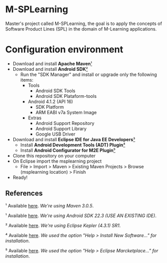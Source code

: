 M-SPLearning
===========

Master's project called M-SPLearning, the goal is to apply the concepts of Software Product Lines (SPL) in the domain of M-Learning applications.

Configuration environment
=======================

+ Download and install **Apache Maven**[¹](#references)
+ Download and install **Android SDK**[²](#references)
    + Run the "SDK Manager" and install or upgrade only the following items:
        + Tools
            + Android SDK Tools
            + Android SDK Plataform-tools
        + Android 4.1.2 (API 16)
            + SDK Platform
            + ARM EABI v7a System Image
        + Extras
            + Android Support Repository
            + Android Support Library
            + Google USB Driver
+ Download and install **Eclipse IDE for Java EE Developers**[³](#references)
    + Install **Android Development Tools (ADT) Plugin**[⁴](#references)
    + Install **Android Configurator for M2E Plugin**[⁵](#references)
+ Clone this repository on your computer
+ On Eclipse import the msplearning project
    + File > Import > Maven > Existing Maven Projects > Browse (msplearning location) > Finish
+ Ready!

References
---------

¹ Available [here](http://maven.apache.org/download.html). *We're using Maven 3.0.5*. 

¹ Available [here](http://developer.android.com/sdk). *We're using Android SDK 22.3 (USE AN EXISTING IDE)*. 

² Available [here](http://www.eclipse.org/downloads). *We're using Eclipse Kepler (4.3.1) SR1*.

⁴ Available [here](http://developer.android.com/sdk/installing/installing-adt.html). *We used the option "Help > Install New Software..." for installation*.

⁵ Available [here](http://rgladwell.github.io/m2e-android). *We used the option "Help > Eclipse Marcketplace..." for installation*.
